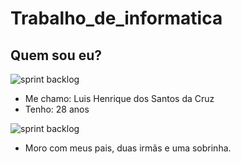 # Trabalho_de_informatica

## Quem sou eu?

![sprint backlog](https://github.com/Luis180695/Photo/blob/main/IMG_8417.jpg)

* Me chamo: Luis Henrique dos Santos da Cruz
* Tenho: 28 anos


![sprint backlog](https://github.com/Luis180695/Photo/blob/main/Imagem%20do%20WhatsApp%20de%202023-08-17%20%C3%A0(s)%2022.08.03.jpg)

* Moro com meus pais, duas irmãs e uma sobrinha.
